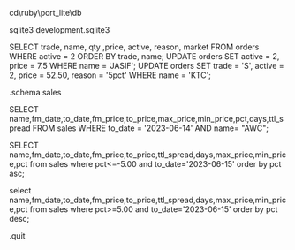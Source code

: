 
cd\ruby\port_lite\db

sqlite3 development.sqlite3

SELECT trade, name, qty ,price, active, reason, market FROM orders WHERE active = 2 ORDER BY trade, name;
UPDATE orders SET active = 2, price = 7.5 WHERE name = 'JASIF';
UPDATE orders SET trade = 'S', active = 2, price = 52.50, reason = '5pct' WHERE name = 'KTC';

.schema sales

SELECT name,fm_date,to_date,fm_price,to_price,max_price,min_price,pct,days,ttl_spread FROM sales WHERE to_date = '2023-06-14' AND name= "AWC";

SELECT name,fm_date,to_date,fm_price,to_price,ttl_spread,days,max_price,min_price,pct from sales where pct<=-5.00 and to_date='2023-06-15' order by pct asc;

select name,fm_date,to_date,fm_price,to_price,ttl_spread,days,max_price,min_price,pct from sales where pct>=5.00 and to_date='2023-06-15' order by pct desc;

.quit